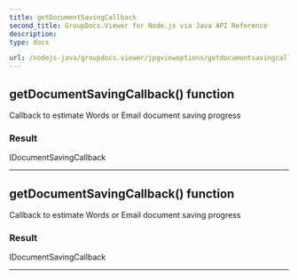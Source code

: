 ```yaml
---
title: getDocumentSavingCallback
second_title: GroupDocs.Viewer for Node.js via Java API Reference
description: 
type: docs

url: /nodejs-java/groupdocs.viewer/jpgviewoptions/getdocumentsavingcallback/
---
```


## getDocumentSavingCallback()  function
Callback to estimate Words or Email document saving progress

### Result
IDocumentSavingCallback


---


## getDocumentSavingCallback()  function
Callback to estimate Words or Email document saving progress

### Result
IDocumentSavingCallback


---


